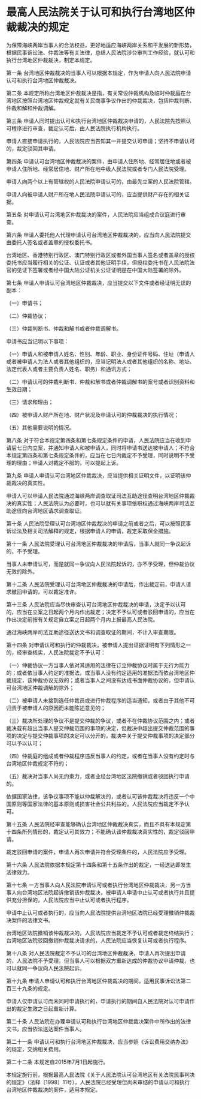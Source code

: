 # 最高人民法院关于认可和执行台湾地区仲裁裁决的规定

<!-- INFO END -->

为保障海峡两岸当事人的合法权益，更好地适应海峡两岸关系和平发展的新形势，根据民事诉讼法、仲裁法等有关法律，总结人民法院涉台审判工作经验，就认可和执行台湾地区仲裁裁决，制定本规定。

第一条 台湾地区仲裁裁决的当事人可以根据本规定，作为申请人向人民法院申请认可和执行台湾地区仲裁裁决。

第二条 本规定所称台湾地区仲裁裁决是指，有关常设仲裁机构及临时仲裁庭在台湾地区按照台湾地区仲裁规定就有关民商事争议作出的仲裁裁决，包括仲裁判断、仲裁和解和仲裁调解。

第三条 申请人同时提出认可和执行台湾地区仲裁裁决申请的，人民法院先按照认可程序进行审查，裁定认可后，由人民法院执行机构执行。

申请人直接申请执行的，人民法院应当告知其一并提交认可申请；坚持不申请认可的，裁定驳回其申请。

第四条 申请认可台湾地区仲裁裁决的案件，由申请人住所地、经常居住地或者被申请人住所地、经常居住地、财产所在地中级人民法院或者专门人民法院受理。

申请人向两个以上有管辖权的人民法院申请认可的，由最先立案的人民法院管辖。

申请人向被申请人财产所在地人民法院申请认可的，应当提供财产存在的相关证据。

第五条 对申请认可台湾地区仲裁裁决的案件，人民法院应当组成合议庭进行审查。

第六条 申请人委托他人代理申请认可台湾地区仲裁裁决的，应当向人民法院提交由委托人签名或者盖章的授权委托书。

台湾地区、香港特别行政区、澳门特别行政区或者外国当事人签名或者盖章的授权委托书应当履行相关的公证、认证或者其他证明手续，但授权委托书在人民法院法官的见证下签署或者经中国大陆公证机关公证证明是在中国大陆签署的除外。

第七条 申请人申请认可台湾地区仲裁裁决，应当提交以下文件或者经证明无误的副本：

（一）申请书；

（二）仲裁协议；

（三）仲裁判断书、仲裁和解书或者仲裁调解书。

申请书应当记明以下事项：

（一）申请人和被申请人姓名、性别、年龄、职业、身份证件号码、住址（申请人或者被申请人为法人或者其他组织的，应当记明法人或者其他组织的名称、地址、法定代表人或者主要负责人姓名、职务）和通讯方式；

（二）申请认可的仲裁判断书、仲裁和解书或者仲裁调解书的案号或者识别资料和生效日期；

（三）请求和理由；

（四）被申请人财产所在地、财产状况及申请认可的仲裁裁决的执行情况；

（五）其他需要说明的情况。

第八条 对于符合本规定第四条和第七条规定条件的申请，人民法院应当在收到申请后七日内立案，并通知申请人和被申请人，同时将申请书送达被申请人；不符合本规定第四条和第七条规定条件的，应当在七日内裁定不予受理，同时说明不予受理的理由；申请人对裁定不服的，可以提起上诉。

第九条 申请人申请认可台湾地区仲裁裁决，应当提供相关证明文件，以证明该仲裁裁决的真实性。

申请人可以申请人民法院通过海峡两岸调查取证司法互助途径查明台湾地区仲裁裁决的真实性；人民法院认为必要时，也可以就有关事项依职权通过海峡两岸司法互助途径向台湾地区请求调查取证。

第十条 人民法院受理认可台湾地区仲裁裁决的申请之前或者之后，可以按照民事诉讼法及相关司法解释的规定，根据申请人的申请，裁定采取保全措施。

第十一条 人民法院受理认可台湾地区仲裁裁决的申请后，当事人就同一争议起诉的，不予受理。

当事人未申请认可，而是就同一争议向人民法院起诉的，亦不予受理，但仲裁协议无效的除外。

第十二条 人民法院受理认可台湾地区仲裁裁决的申请后，作出裁定前，申请人请求撤回申请的，可以裁定准许。

第十三条 人民法院应当尽快审查认可台湾地区仲裁裁决的申请，决定予以认可的，应当在立案之日起两个月内作出裁定；决定不予认可或者驳回申请的，应当在作出决定前按有关规定自立案之日起两个月内上报最高人民法院。

通过海峡两岸司法互助途径送达文书和调查取证的期间，不计入审查期限。

第十四条 对申请认可和执行的仲裁裁决，被申请人提出证据证明有下列情形之一的，经审查核实，人民法院裁定不予认可：

（一）仲裁协议一方当事人依对其适用的法律在订立仲裁协议时属于无行为能力的；或者依当事人约定的准据法，或当事人没有约定适用的准据法而依台湾地区仲裁规定，该仲裁协议无效的；或者当事人之间没有达成书面仲裁协议的，但申请认可台湾地区仲裁调解的除外；

（二）被申请人未接到选任仲裁员或进行仲裁程序的适当通知，或者由于其他不可归责于被申请人的原因而未能陈述意见的；

（三）裁决所处理的争议不是提交仲裁的争议，或者不在仲裁协议范围之内；或者裁决载有超出当事人提交仲裁范围的事项的决定，但裁决中超出提交仲裁范围的事项的决定与提交仲裁事项的决定可以分开的，裁决中关于提交仲裁事项的决定部分可以予以认可；

（四）仲裁庭的组成或者仲裁程序违反当事人的约定，或者在当事人没有约定时与台湾地区仲裁规定不符的；

（五）裁决对当事人尚无约束力，或者业经台湾地区法院撤销或者驳回执行申请的。

依据国家法律，该争议事项不能以仲裁解决的，或者认可该仲裁裁决将违反一个中国原则等国家法律的基本原则或损害社会公共利益的，人民法院应当裁定不予认可。

第十五条 人民法院经审查能够确认台湾地区仲裁裁决真实，而且不具有本规定第十四条所列情形的，裁定认可其效力；不能确认该仲裁裁决真实性的，裁定驳回申请。

裁定驳回申请的案件，申请人再次申请并符合受理条件的，人民法院应予受理。

第十六条 人民法院依据本规定第十四条和第十五条作出的裁定，一经送达即发生法律效力。

第十七条 一方当事人向人民法院申请认可或者执行台湾地区仲裁裁决，另一方当事人向台湾地区法院起诉撤销该仲裁裁决，被申请人申请中止认可或者执行并且提供充分担保的，人民法院应当中止认可或者执行程序。

申请中止认可或者执行的，应当向人民法院提供台湾地区法院已经受理撤销仲裁裁决案件的法律文书。

台湾地区法院撤销该仲裁裁决的，人民法院应当裁定不予认可或者裁定终结执行；台湾地区法院驳回撤销仲裁裁决请求的，人民法院应当恢复认可或者执行程序。

第十八条 对人民法院裁定不予认可的台湾地区仲裁裁决，申请人再次提出申请的，人民法院不予受理。但当事人可以根据双方重新达成的仲裁协议申请仲裁，也可以就同一争议向人民法院起诉。

第十九条 申请人申请认可和执行台湾地区仲裁裁决的期间，适用民事诉讼法第二百三十九条的规定。

申请人仅申请认可而未同时申请执行的，申请执行的期间自人民法院对认可申请作出的裁定生效之日起重新计算。

第二十条 人民法院在办理申请认可和执行台湾地区仲裁裁决案件中所作出的法律文书，应当依法送达案件当事人。

第二十一条 申请认可和执行台湾地区仲裁裁决，应当参照《诉讼费用交纳办法》的规定，交纳相关费用。

第二十二条 本规定自2015年7月1日起施行。

本规定施行前，根据最高人民法院《关于人民法院认可台湾地区有关法院民事判决的规定》（法释〔1998〕11号），人民法院已经受理但尚未审结的申请认可和执行台湾地区仲裁裁决的案件，适用本规定。

